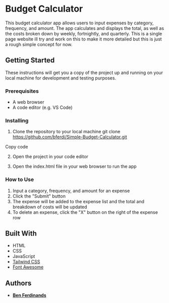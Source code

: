 # Budget Calculator

This budget calculator app allows users to input expenses by category, frequency, and amount. 
The app calculates and displays the total, as well as the costs broken down by weekly, fortnightly, and quarterly.
This is a single page website ill try and work on this to make it more detailed but this is just a rough simple concept for now.

## Getting Started

These instructions will get you a copy of the project up and running on your local machine for development and testing purposes.

### Prerequisites

- A web browser
- A code editor (e.g. VS Code)

### Installing

1. Clone the repository to your local machine
git clone https://github.com/bferdi/Simple-Budget-Calculator.git

Copy code

2. Open the project in your code editor

3. Open the index.html file in your web browser to run the app

### How to Use

1. Input a category, frequency, and amount for an expense
2. Click the "Submit" button
3. The expense will be added to the expense list and the total and breakdown of costs will be updated
4. To delete an expense, click the "X" button on the right of the expense row

## Built With

- HTML
- CSS
- JavaScript
- [Tailwind CSS](https://tailwindcss.com/)
- [Font Awesome](https://fontawesome.com/)

## Authors

- **[Ben Ferdinands](https://github.com/bferdi)**


